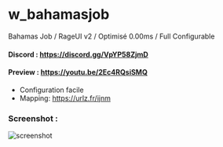 # w_bahamasjob
Bahamas Job / RageUI v2 / Optimisé 0.00ms / Full Configurable

#### Discord : https://discord.gg/VpYP58ZjmD

#### Preview : https://youtu.be/2Ec4RQsiSMQ

- Configuration facile
- Mapping: https://urlz.fr/ijnm

### Screenshot :

![screenshot](https://cdn.discordapp.com/attachments/658236178268684291/976545394253234216/unknown.png)

